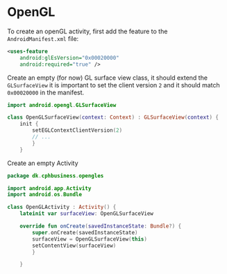 # OpenGL

To create an openGL activity, first add the feature to the `AndroidManifest.xml` file:
```xml
<uses-feature
    android:glEsVersion="0x00020000"
    android:required="true" />
```
Create an empty (for now) GL surface view class, it should extend the `GLSurfaceView`
it is important to set the client version `2` and it should match `0x00020000` in the manifest.
```kotlin
import android.opengl.GLSurfaceView

class OpenGLSurfaceView(context: Context) : GLSurfaceView(context) {
    init {
        setEGLContextClientVersion(2)
        // ...
        }
    }
```

Create an empty Activity
```kotlin
package dk.cphbusiness.opengles

import android.app.Activity
import android.os.Bundle

class OpenGLActivity : Activity() {
    lateinit var surfaceView: OpenGLSurfaceView

    override fun onCreate(savedInstanceState: Bundle?) {
        super.onCreate(savedInstanceState)
        surfaceView = OpenGLSurfaceView(this)
        setContentView(surfaceView)
        }

    }
```
